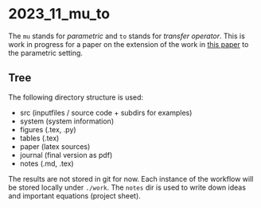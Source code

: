 # 2023_11_mu_to
The `mu` stands for *parametric* and `to` stands for *transfer operator*.
This is work in progress for a paper on the extension of the work in [this paper](https://git.bam.de/mechanics/paper/2020_02_multiscale) to the parametric setting.

## Tree
The following directory structure is used:

* src (inputfiles / source code + subdirs for examples)
* system (system information)
* figures (.tex, .py)
* tables (.tex)
* paper (latex sources)
* journal (final version as pdf)
* notes (.md, .tex)

The results are not stored in git for now.
Each instance of the workflow will be stored locally under `./work`.
The `notes` dir is used to write down ideas and important equations (project sheet).
